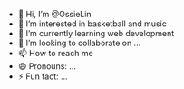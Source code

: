 - 👋 Hi, I’m @OssieLin
- 👀 I’m interested in basketball and music
- 🌱 I’m currently learning web development
- 💞️ I’m looking to collaborate on ...
- 📫 How to reach me 
- 😄 Pronouns: ...
- ⚡ Fun fact: ...

<!---
OssieLin/OssieLin is a ✨ special ✨ repository because its `README.md` (this file) appears on your GitHub profile.
You can click the Preview link to take a look at your changes.
--->
